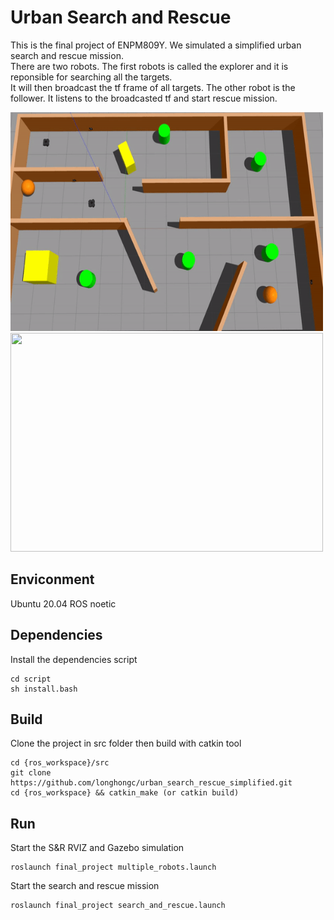 # Urban Search and Rescue
This is the final project of ENPM809Y. We simulated a simplified urban search and rescue mission.   
There are two robots. The first robots is called the explorer and it is reponsible for searching all the targets.   
It will then broadcast the tf frame of all targets. The other robot is the follower. It listens to the broadcasted tf and start rescue mission.  

<img src=videos/search_and_rescue_gazebo.gif width="500" height="350" />   
<img src=videos/search_and_rescue_rviz.gif width="500" height="350" />   

## Enviconment
Ubuntu 20.04
ROS noetic

## Dependencies
Install the dependencies script  
```
cd script
sh install.bash
```

## Build
Clone the project in src folder then build with catkin tool
```
cd {ros_workspace}/src
git clone https://github.com/longhongc/urban_search_rescue_simplified.git
cd {ros_workspace} && catkin_make (or catkin build)
```

## Run
Start the S&R RVIZ and Gazebo simulation 
```
roslaunch final_project multiple_robots.launch
```

Start the search and rescue mission
```
roslaunch final_project search_and_rescue.launch
```


